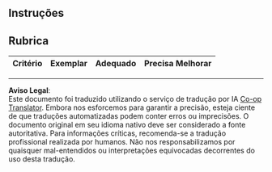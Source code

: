 <!--
CO_OP_TRANSLATOR_METADATA:
{
  "original_hash": "5ae7654f519ae831179409dc8e528055",
  "translation_date": "2025-08-28T03:05:17+00:00",
  "source_file": "6-consumer/lessons/1-speech-recognition/assignment.md",
  "language_code": "br"
}
-->
## Instruções

## Rubrica

| Critério | Exemplar | Adequado | Precisa Melhorar |
| -------- | --------- | -------- | ---------------- |

---

**Aviso Legal**:  
Este documento foi traduzido utilizando o serviço de tradução por IA [Co-op Translator](https://github.com/Azure/co-op-translator). Embora nos esforcemos para garantir a precisão, esteja ciente de que traduções automatizadas podem conter erros ou imprecisões. O documento original em seu idioma nativo deve ser considerado a fonte autoritativa. Para informações críticas, recomenda-se a tradução profissional realizada por humanos. Não nos responsabilizamos por quaisquer mal-entendidos ou interpretações equivocadas decorrentes do uso desta tradução.